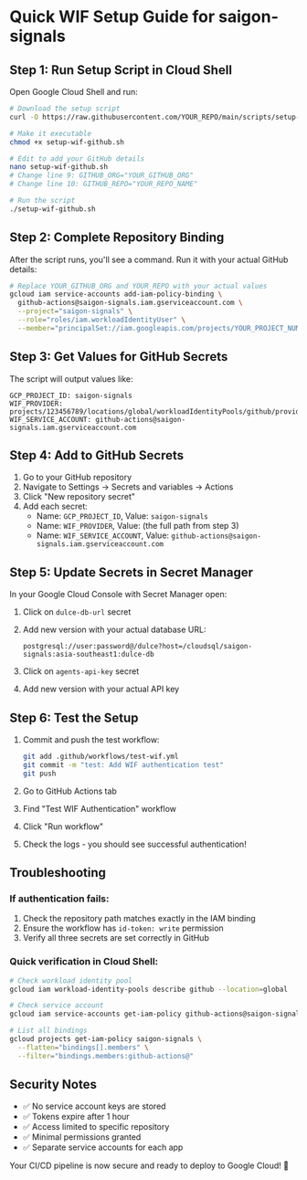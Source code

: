 # Quick WIF Setup Guide for saigon-signals

## Step 1: Run Setup Script in Cloud Shell

Open Google Cloud Shell and run:

```bash
# Download the setup script
curl -O https://raw.githubusercontent.com/YOUR_REPO/main/scripts/setup-wif-github.sh

# Make it executable
chmod +x setup-wif-github.sh

# Edit to add your GitHub details
nano setup-wif-github.sh
# Change line 9: GITHUB_ORG="YOUR_GITHUB_ORG"
# Change line 10: GITHUB_REPO="YOUR_REPO_NAME"

# Run the script
./setup-wif-github.sh
```

## Step 2: Complete Repository Binding

After the script runs, you'll see a command. Run it with your actual GitHub details:

```bash
# Replace YOUR_GITHUB_ORG and YOUR_REPO with your actual values
gcloud iam service-accounts add-iam-policy-binding \
  github-actions@saigon-signals.iam.gserviceaccount.com \
  --project="saigon-signals" \
  --role="roles/iam.workloadIdentityUser" \
  --member="principalSet://iam.googleapis.com/projects/YOUR_PROJECT_NUMBER/locations/global/workloadIdentityPools/github/attribute.repository/YOUR_GITHUB_ORG/YOUR_REPO"
```

## Step 3: Get Values for GitHub Secrets

The script will output values like:
```
GCP_PROJECT_ID: saigon-signals
WIF_PROVIDER: projects/123456789/locations/global/workloadIdentityPools/github/providers/github
WIF_SERVICE_ACCOUNT: github-actions@saigon-signals.iam.gserviceaccount.com
```

## Step 4: Add to GitHub Secrets

1. Go to your GitHub repository
2. Navigate to Settings → Secrets and variables → Actions
3. Click "New repository secret"
4. Add each secret:
   - Name: `GCP_PROJECT_ID`, Value: `saigon-signals`
   - Name: `WIF_PROVIDER`, Value: (the full path from step 3)
   - Name: `WIF_SERVICE_ACCOUNT`, Value: `github-actions@saigon-signals.iam.gserviceaccount.com`

## Step 5: Update Secrets in Secret Manager

In your Google Cloud Console with Secret Manager open:

1. Click on `dulce-db-url` secret
2. Add new version with your actual database URL:
   ```
   postgresql://user:password@/dulce?host=/cloudsql/saigon-signals:asia-southeast1:dulce-db
   ```

3. Click on `agents-api-key` secret
4. Add new version with your actual API key

## Step 6: Test the Setup

1. Commit and push the test workflow:
   ```bash
   git add .github/workflows/test-wif.yml
   git commit -m "test: Add WIF authentication test"
   git push
   ```

2. Go to GitHub Actions tab
3. Find "Test WIF Authentication" workflow
4. Click "Run workflow"
5. Check the logs - you should see successful authentication!

## Troubleshooting

### If authentication fails:
1. Check the repository path matches exactly in the IAM binding
2. Ensure the workflow has `id-token: write` permission
3. Verify all three secrets are set correctly in GitHub

### Quick verification in Cloud Shell:
```bash
# Check workload identity pool
gcloud iam workload-identity-pools describe github --location=global

# Check service account
gcloud iam service-accounts get-iam-policy github-actions@saigon-signals.iam.gserviceaccount.com

# List all bindings
gcloud projects get-iam-policy saigon-signals \
  --flatten="bindings[].members" \
  --filter="bindings.members:github-actions@"
```

## Security Notes

- ✅ No service account keys are stored
- ✅ Tokens expire after 1 hour
- ✅ Access limited to specific repository
- ✅ Minimal permissions granted
- ✅ Separate service accounts for each app

Your CI/CD pipeline is now secure and ready to deploy to Google Cloud! 🚀